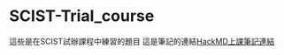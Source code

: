 # SCIST-Trial_course
這些是在SCIST試辦課程中練習的題目
這是筆記的連結[HackMD上課筆記連結](https://hackmd.io/@yude0418/SCISTTrialcourse)
